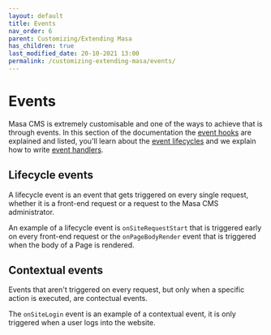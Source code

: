 ```yaml
---
layout: default
title: Events
nav_order: 6
parent: Customizing/Extending Masa
has_children: true
last_modified_date: 20-10-2021 13:00
permalink: /customizing-extending-masa/events/
---
```


# Events

Masa CMS is extremely customisable and one of the ways to achieve that is through events. In this section of the documentation the [event hooks](/customizing-extending-masa/events/event-hooks/) are explained and listed, you'll learn about the [event lifecycles](/customizing-extending-masa/events/lifecycles/) and we explain how to write [event handlers](/customizing-extending-masa/events/event-handlers/).

## Lifecycle events

A lifecycle event is an event that gets triggered on every single request, whether it is a front-end request or a request to the Masa CMS administrator.

An example of a lifecycle event is `onSiteRequestStart` that is triggered early on every front-end request or the `onPageBodyRender` event that is triggered when the body of a Page is rendered.

## Contextual events

Events that aren't triggered on every request, but only when a specific action is executed, are contectual events. 

The `onSiteLogin` event is an example of a contextual event, it is only triggered when a user logs into the website.